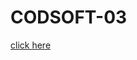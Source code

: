# CODSOFT-03
[click here](https://www.figma.com/proto/z0nL83b4roGXZ2cY6E9Xno/Untitled?page-id=0%3A1&type=design&node-id=1-2&viewport=-39%2C401%2C0.5&t=FMtO7eggsow5ml2m-1&scaling=scale-down&starting-point-node-id=3%3A15&show-proto-sidebar=1&mode=design]#UIUXDesign)
